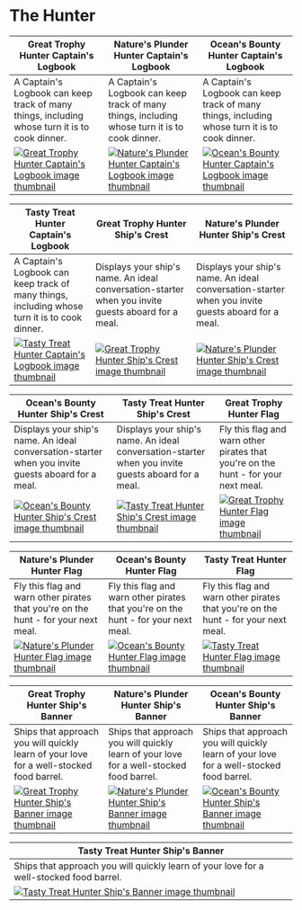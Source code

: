 # The Hunter

| Great Trophy Hunter Captain's Logbook | Nature's Plunder Hunter Captain's Logbook | Ocean's Bounty Hunter Captain's Logbook |
| ------------------------------------- | ----------------------------------------- | --------------------------------------- |
| A Captain's Logbook can keep track of many things, including whose turn it is to cook dinner. | A Captain's Logbook can keep track of many things, including whose turn it is to cook dinner. | A Captain's Logbook can keep track of many things, including whose turn it is to cook dinner. |
| [![Great Trophy Hunter Captain's Logbook image thumbnail](https://seaofthieves.wiki.gg/images/a/aa/Great_Trophy_Hunter_Captain%27s_Logbook.png)](https://seaofthieves.wiki.gg/wiki/Great_Trophy_Hunter_Captain's_Logbook) | [![Nature's Plunder Hunter Captain's Logbook image thumbnail](https://seaofthieves.wiki.gg/images/7/77/Nature%27s_Plunder_Hunter_Captain%27s_Logbook.png)](https://seaofthieves.wiki.gg/wiki/Nature's_Plunder_Hunter_Captain's_Logbook) | [![Ocean's Bounty Hunter Captain's Logbook image thumbnail](https://seaofthieves.wiki.gg/images/4/45/Ocean%27s_Bounty_Hunter_Captain%27s_Logbook.png)](https://seaofthieves.wiki.gg/wiki/Ocean's_Bounty_Hunter_Captain's_Logbook) |

| Tasty Treat Hunter Captain's Logbook | Great Trophy Hunter Ship's Crest | Nature's Plunder Hunter Ship's Crest |
| ------------------------------------ | -------------------------------- | ------------------------------------ |
| A Captain's Logbook can keep track of many things, including whose turn it is to cook dinner. | Displays your ship's name. An ideal conversation-starter when you invite guests aboard for a meal. | Displays your ship's name. An ideal conversation-starter when you invite guests aboard for a meal. |
| [![Tasty Treat Hunter Captain's Logbook image thumbnail](https://seaofthieves.wiki.gg/images/e/e6/Tasty_Treat_Hunter_Captain%27s_Logbook.png)](https://seaofthieves.wiki.gg/wiki/Tasty_Treat_Hunter_Captain's_Logbook) | [![Great Trophy Hunter Ship's Crest image thumbnail](https://seaofthieves.wiki.gg/images/6/66/Great_Trophy_Hunter_Ship%27s_Crest.png)](https://seaofthieves.wiki.gg/wiki/Great_Trophy_Hunter_Ship's_Crest) | [![Nature's Plunder Hunter Ship's Crest image thumbnail](https://seaofthieves.wiki.gg/images/a/ae/Nature%27s_Plunder_Hunter_Ship%27s_Crest.png)](https://seaofthieves.wiki.gg/wiki/Nature's_Plunder_Hunter_Ship's_Crest) |

| Ocean's Bounty Hunter Ship's Crest | Tasty Treat Hunter Ship's Crest | Great Trophy Hunter Flag |
| ---------------------------------- | ------------------------------- | ------------------------ |
| Displays your ship's name. An ideal conversation-starter when you invite guests aboard for a meal. | Displays your ship's name. An ideal conversation-starter when you invite guests aboard for a meal. | Fly this flag and warn other pirates that you're on the hunt - for your next meal. |
| [![Ocean's Bounty Hunter Ship's Crest image thumbnail](https://seaofthieves.wiki.gg/images/9/93/Ocean%27s_Bounty_Hunter_Ship%27s_Crest.png)](https://seaofthieves.wiki.gg/wiki/Ocean's_Bounty_Hunter_Ship's_Crest) | [![Tasty Treat Hunter Ship's Crest image thumbnail](https://seaofthieves.wiki.gg/images/1/1c/Tasty_Treat_Hunter_Ship%27s_Crest.png)](https://seaofthieves.wiki.gg/wiki/Tasty_Treat_Hunter_Ship's_Crest) | [![Great Trophy Hunter Flag image thumbnail](https://seaofthieves.wiki.gg/images/9/9c/Great_Trophy_Hunter_Flag.png)](https://seaofthieves.wiki.gg/wiki/Great_Trophy_Hunter_Flag) |

| Nature's Plunder Hunter Flag | Ocean's Bounty Hunter Flag | Tasty Treat Hunter Flag |
| ---------------------------- | -------------------------- | ----------------------- |
| Fly this flag and warn other pirates that you're on the hunt - for your next meal. | Fly this flag and warn other pirates that you're on the hunt - for your next meal. | Fly this flag and warn other pirates that you're on the hunt - for your next meal. |
| [![Nature's Plunder Hunter Flag image thumbnail](https://seaofthieves.wiki.gg/images/c/c8/Nature%27s_Plunder_Hunter_Flag.png)](https://seaofthieves.wiki.gg/wiki/Nature's_Plunder_Hunter_Flag) | [![Ocean's Bounty Hunter Flag image thumbnail](https://seaofthieves.wiki.gg/images/f/fa/Ocean%27s_Bounty_Hunter_Flag.png)](https://seaofthieves.wiki.gg/wiki/Ocean's_Bounty_Hunter_Flag) | [![Tasty Treat Hunter Flag image thumbnail](https://seaofthieves.wiki.gg/images/2/2d/Tasty_Treat_Hunter_Flag.png)](https://seaofthieves.wiki.gg/wiki/Tasty_Treat_Hunter_Flag) |

| Great Trophy Hunter Ship's Banner | Nature's Plunder Hunter Ship's Banner | Ocean's Bounty Hunter Ship's Banner |
| --------------------------------- | ------------------------------------- | ----------------------------------- |
| Ships that approach you will quickly learn of your love for a well-stocked food barrel. | Ships that approach you will quickly learn of your love for a well-stocked food barrel. | Ships that approach you will quickly learn of your love for a well-stocked food barrel. |
| [![Great Trophy Hunter Ship's Banner image thumbnail](https://seaofthieves.wiki.gg/images/5/57/Great_Trophy_Hunter_Ship%27s_Banner.png)](https://seaofthieves.wiki.gg/wiki/Great_Trophy_Hunter_Ship's_Banner) | [![Nature's Plunder Hunter Ship's Banner image thumbnail](https://seaofthieves.wiki.gg/images/f/f1/Nature%27s_Plunder_Hunter_Ship%27s_Banner.png)](https://seaofthieves.wiki.gg/wiki/Nature's_Plunder_Hunter_Ship's_Banner) | [![Ocean's Bounty Hunter Ship's Banner image thumbnail](https://seaofthieves.wiki.gg/images/1/19/Ocean%27s_Bounty_Hunter_Ship%27s_Banner.png)](https://seaofthieves.wiki.gg/wiki/Ocean's_Bounty_Hunter_Ship's_Banner) |

| Tasty Treat Hunter Ship's Banner |
| -------------------------------- |
| Ships that approach you will quickly learn of your love for a well-stocked food barrel. |
| [![Tasty Treat Hunter Ship's Banner image thumbnail](https://seaofthieves.wiki.gg/images/2/29/Tasty_Treat_Hunter_Ship%27s_Banner.png)](https://seaofthieves.wiki.gg/wiki/Tasty_Treat_Hunter_Ship's_Banner) |
